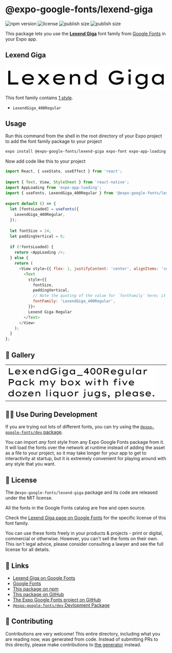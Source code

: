 # @expo-google-fonts/lexend-giga

![npm version](https://flat.badgen.net/npm/v/@expo-google-fonts/lexend-giga)
![license](https://flat.badgen.net/github/license/expo/google-fonts)
![publish size](https://flat.badgen.net/packagephobia/install/@expo-google-fonts/lexend-giga)
![publish size](https://flat.badgen.net/packagephobia/publish/@expo-google-fonts/lexend-giga)

This package lets you use the [**Lexend Giga**](https://fonts.google.com/specimen/Lexend+Giga) font family from [Google Fonts](https://fonts.google.com/) in your Expo app.

## Lexend Giga

![Lexend Giga](./font-family.png)

This font family contains [1 style](#-gallery).

- `LexendGiga_400Regular`

## Usage

Run this command from the shell in the root directory of your Expo project to add the font family package to your project
```sh
expo install @expo-google-fonts/lexend-giga expo-font expo-app-loading
```

Now add code like this to your project
```js
import React, { useState, useEffect } from 'react';

import { Text, View, StyleSheet } from 'react-native';
import AppLoading from 'expo-app-loading';
import { useFonts, LexendGiga_400Regular } from '@expo-google-fonts/lexend-giga';

export default () => {
  let [fontsLoaded] = useFonts({
    LexendGiga_400Regular,
  });

  let fontSize = 24;
  let paddingVertical = 6;

  if (!fontsLoaded) {
    return <AppLoading />;
  } else {
    return (
      <View style={{ flex: 1, justifyContent: 'center', alignItems: 'center' }}>
        <Text
          style={{
            fontSize,
            paddingVertical,
            // Note the quoting of the value for `fontFamily` here; it expects a string!
            fontFamily: 'LexendGiga_400Regular',
          }}>
          Lexend Giga Regular
        </Text>
      </View>
    );
  }
};

```

## 🔡 Gallery


||||
|-|-|-|
|![LexendGiga_400Regular](./LexendGiga_400Regular.ttf.png)||||


## 👩‍💻 Use During Development

If you are trying out lots of different fonts, you can try using the [`@expo-google-fonts/dev` package](https://github.com/expo/google-fonts/tree/master/font-packages/dev#readme).

You can import *any* font style from any Expo Google Fonts package from it. It will load the fonts
over the network at runtime instead of adding the asset as a file to your project, so it may take longer
for your app to get to interactivity at startup, but it is extremely convenient
for playing around with any style that you want.

## 📖 License

The `@expo-google-fonts/lexend-giga` package and its code are released under the MIT license.

All the fonts in the Google Fonts catalog are free and open source.

Check the [Lexend Giga page on Google Fonts](https://fonts.google.com/specimen/Lexend+Giga) for the specific license of this font family.

You can use these fonts freely in your products & projects - print or digital, commercial or otherwise. However, you can't sell the fonts on their own. This isn't legal advice, please consider consulting a lawyer and see the full license for all details.

## 🔗 Links

- [Lexend Giga on Google Fonts](https://fonts.google.com/specimen/Lexend+Giga)
- [Google Fonts](https://fonts.google.com/)
- [This package on npm](https://www.npmjs.com/package/@expo-google-fonts/lexend-giga)
- [This package on GitHub](https://github.com/expo/google-fonts/tree/master/font-packages/lexend-giga)
- [The Expo Google Fonts project on GitHub](https://github.com/expo/google-fonts)
- [`@expo-google-fonts/dev` Devlopment Package](https://github.com/expo/google-fonts/tree/master/font-packages/dev)

## 🤝 Contributing

Contributions are very welcome! This entire directory, including what you are reading now, was generated from code. Instead of submitting PRs to this directly, please make contributions to [the generator](https://github.com/expo/google-fonts/tree/master/packages/generator) instead.
